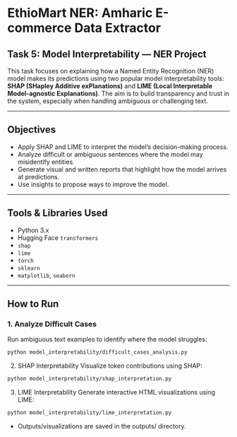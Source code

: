 # EthioMart NER: Amharic E-commerce Data Extractor

## Task 5: Model Interpretability — NER Project

This task focuses on explaining how a Named Entity Recognition (NER) model makes its predictions using two popular model interpretability tools: **SHAP (SHapley Additive exPlanations)** and **LIME (Local Interpretable Model-agnostic Explanations)**. The aim is to build transparency and trust in the system, especially when handling ambiguous or challenging text.

---

## Objectives

- Apply SHAP and LIME to interpret the model’s decision-making process.
- Analyze difficult or ambiguous sentences where the model may misidentify entities.
- Generate visual and written reports that highlight how the model arrives at predictions.
- Use insights to propose ways to improve the model.

---

## Tools & Libraries Used

- Python 3.x
- Hugging Face `transformers`
- `shap`
- `lime`
- `torch`
- `sklearn`
- `matplotlib`, `seaborn`

---

## How to Run

### 1. Analyze Difficult Cases
Run ambiguous text examples to identify where the model struggles:
```bash
python model_interpretability/difficult_cases_analysis.py
```

2. SHAP Interpretability
Visualize token contributions using SHAP:
```bash
python model_interpretability/shap_interpretation.py
``` 

3. LIME Interpretability
Generate interactive HTML visualizations using LIME:
```bash
python model_interpretability/lime_interpretation.py
```

- Outputs/visualizations are saved in the outputs/ directory.
